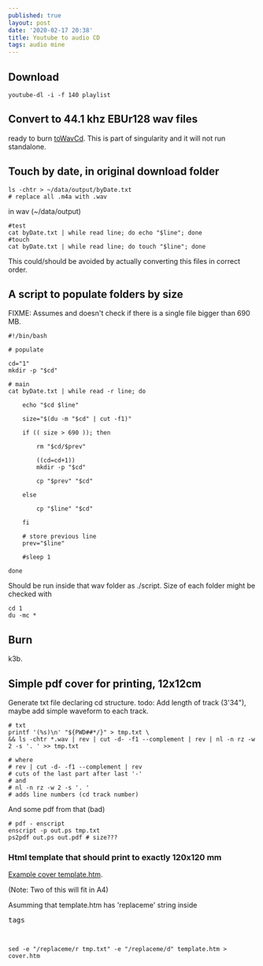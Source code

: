 ```yaml
---
published: true
layout: post
date: '2020-02-17 20:38'
title: Youtube to audio CD
tags: audio mine 
---
```

## Download

    youtube-dl -i -f 140 playlist
    
## Convert to 44.1 khz EBUr128 wav files 

ready to burn [toWavCd](https://raw.githubusercontent.com/brontosaurusrex/singularity/master/bin/toWavCD). This is part of singularity and it will not run standalone.

## Touch by date, in original download folder

    ls -chtr > ~/data/output/byDate.txt
    # replace all .m4a with .wav

in wav (~/data/output)
    
    #test
    cat byDate.txt | while read line; do echo "$line"; done
    #touch
    cat byDate.txt | while read line; do touch "$line"; done
    
This could/should be avoided by actually converting this files in correct order.

## A script to populate folders by size

FIXME: Assumes and doesn't check if there is a single file bigger than 690 MB.

    #!/bin/bash

    # populate

    cd="1"
    mkdir -p "$cd"

    # main
    cat byDate.txt | while read -r line; do 

        echo "$cd $line"
        
        size="$(du -m "$cd" | cut -f1)"
        
        if (( size > 690 )); then
        
            rm "$cd/$prev"
        
            ((cd=cd+1))
            mkdir -p "$cd"
            
            cp "$prev" "$cd"
            
        else
            
            cp "$line" "$cd"
            
        fi
        
        # store previous line
        prev="$line"
        
        #sleep 1
        
    done
    
Should be run inside that wav folder as ./script. Size of each folder might be checked with

    cd 1
    du -mc *

## Burn

k3b.

## Simple pdf cover for printing, 12x12cm

Generate txt file declaring cd structure. todo: Add length of track (3'34"), maybe add simple waveform to each track.

    # txt
    printf '(%s)\n' "${PWD##*/}" > tmp.txt \
    && ls -chtr *.wav | rev | cut -d- -f1 --complement | rev | nl -n rz -w 2 -s '. ' >> tmp.txt
    
    # where 
    # rev | cut -d- -f1 --complement | rev 
    # cuts of the last part after last '-'
    # and 
    # nl -n rz -w 2 -s '. '
    # adds line numbers (cd track number)
    
And some pdf from that (bad)
    
    # pdf - enscript
    enscript -p out.ps tmp.txt
    ps2pdf out.ps out.pdf # size???
    
### Html template that should print to exactly 120x120 mm

[Example cover template.htm](/cover.htm). 

(Note: Two of this will fit in A4)

Asumming that template.htm has 'replaceme' string inside <pre> tags

    sed -e "/replaceme/r tmp.txt" -e "/replaceme/d" template.htm > cover.htm
